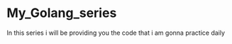 # My_Golang_series
In this series i will be providing you the code that i am  gonna practice daily 
